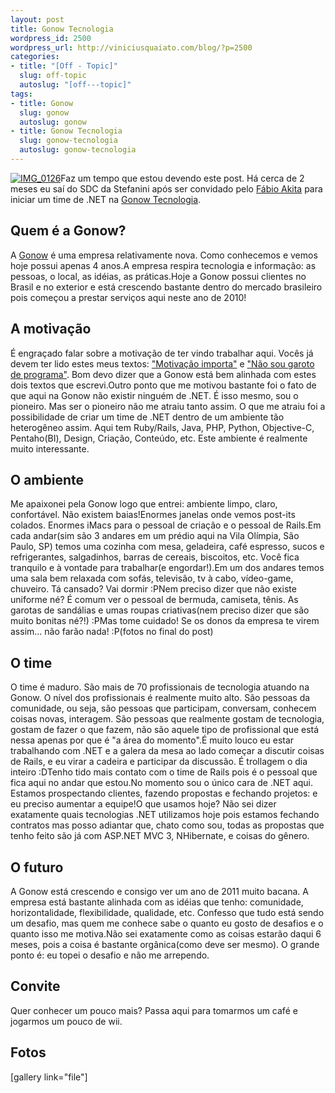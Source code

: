 ```yaml
--- 
layout: post
title: Gonow Tecnologia
wordpress_id: 2500
wordpress_url: http://viniciusquaiato.com/blog/?p=2500
categories: 
- title: "[Off - Topic]"
  slug: off-topic
  autoslug: "[off---topic]"
tags: 
- title: Gonow
  slug: gonow
  autoslug: gonow
- title: Gonow Tecnologia
  slug: gonow-tecnologia
  autoslug: gonow-tecnologia
---
```

[![](http://viniciusquaiato.com/blog/wp-content/uploads/2010/12/IMG_0126-300x225.jpg "IMG_0126")](http://viniciusquaiato.com/blog/wp-content/uploads/2010/12/IMG_0126.jpg)Faz um tempo que estou devendo este post. Há cerca de 2 meses eu saí do SDC da Stefanini após ser convidado pelo [Fábio Akita](http://akitaonrails.com.br) para iniciar um time de .NET na [Gonow Tecnologia](http://gonow.com.br).

## Quem é a Gonow?
A [Gonow](http://gonow.com.br/empresa-gonow-tecnologia) é uma empresa relativamente nova. Como conhecemos e vemos hoje possui apenas 4 anos.A empresa respira tecnologia e informação: as pessoas, o local, as idéias, as práticas.Hoje a Gonow possui clientes no Brasil e no exterior e está crescendo bastante dentro do mercado brasileiro pois começou a prestar serviços aqui neste ano de 2010! 

## A motivação
É engraçado falar sobre a motivação de ter vindo trabalhar aqui. Vocês já devem ter lido estes meus textos: ["Motivação importa"](http://viniciusquaiato.com/blog/off-topic-motivacao-importa/) e ["Não sou garoto de programa"](http://viniciusquaiato.com/blog/off-topic-nao-sou-garoto-de-programa/). Bom devo dizer que a Gonow está bem alinhada com estes dois textos que escrevi.Outro ponto que me motivou bastante foi o fato de que aqui na Gonow não existir ninguém de .NET. É isso mesmo, sou o pioneiro. Mas ser o pioneiro não me atraiu tanto assim. O que me atraiu foi a possibilidade de criar um time de .NET dentro de um ambiente tão heterogêneo assim. Aqui tem Ruby/Rails, Java, PHP, Python, Objective-C, Pentaho(BI), Design, Criação, Conteúdo, etc. Este ambiente é realmente muito interessante.

## O ambiente
Me apaixonei pela Gonow logo que entrei: ambiente limpo, claro, confortável. Não existem baias!Enormes janelas onde vemos post-its colados. Enormes iMacs para o pessoal de criação e o pessoal de Rails.Em cada andar(sim são 3 andares em um prédio aqui na Vila Olímpia, São Paulo, SP) temos uma cozinha com mesa, geladeira, café espresso, sucos e refrigerantes, salgadinhos, barras de cereais, biscoitos, etc. Você fica tranquilo e à vontade para trabalhar(e engordar!).Em um dos andares temos uma sala bem relaxada com sofás, televisão, tv à cabo, vídeo-game, chuveiro. Tá cansado? Vai dormir :PNem preciso dizer que não existe uniforme né? É comum ver o pessoal de bermuda, camiseta, tênis. As garotas de sandálias e umas roupas criativas(nem preciso dizer que são muito bonitas né?!) :PMas tome cuidado! Se os donos da empresa te virem assim... não farão nada! :P(fotos no final do post)

## O time
O time é maduro. São mais de 70 profissionais de tecnologia atuando na Gonow. O nível dos profissionais é realmente muito alto. São pessoas da comunidade, ou seja, são pessoas que participam, conversam, conhecem coisas novas, interagem. São pessoas que realmente gostam de tecnologia, gostam de fazer o que fazem, não são aquele tipo de profissional que está nessa apenas por que é "a área do momento".É muito louco eu estar trabalhando com .NET e a galera da mesa ao lado começar a discutir coisas de Rails, e eu virar a cadeira e participar da discussão. É trollagem o dia inteiro :DTenho tido mais contato com o time de Rails pois é o pessoal que fica aqui no andar que estou.No momento sou o único cara de .NET aqui. Estamos prospectando clientes, fazendo propostas e fechando projetos: e eu preciso aumentar a equipe!O que usamos hoje? Não sei dizer exatamente quais tecnologias .NET utilizamos hoje pois estamos fechando contratos mas posso adiantar que, chato como sou, todas as propostas que tenho feito são já com ASP.NET MVC 3, NHibernate, e coisas do gênero.

## O futuro
A Gonow está crescendo e consigo ver um ano de 2011 muito bacana. A empresa está bastante alinhada com as idéias que tenho: comunidade, horizontalidade, flexibilidade, qualidade, etc. Confesso que tudo está sendo um desafio, mas quem me conhece sabe o quanto eu gosto de desafios e o quanto isso me motiva.Não sei exatamente como as coisas estarão daqui 6 meses, pois a coisa é bastante orgânica(como deve ser mesmo). O grande ponto é: eu topei o desafio e não me arrependo.

## Convite
Quer conhecer um pouco mais? Passa aqui para tomarmos um café e jogarmos um pouco de wii.

## Fotos
[gallery link="file"]
